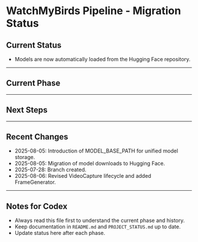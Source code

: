 # WatchMyBirds Pipeline - Migration Status

## Current Status

- Models are now automatically loaded from the Hugging Face repository.

---

## Current Phase

---

## Next Steps

---

## Recent Changes
- 2025-08-05: Introduction of MODEL_BASE_PATH for unified model storage.
- 2025-08-05: Migration of model downloads to Hugging Face.
- 2025-07-28: Branch created.
- 2025-08-06: Revised VideoCapture lifecycle and added FrameGenerator.

---

## Notes for Codex
- Always read this file first to understand the current phase and history.
- Keep documentation in `README.md` and `PROJECT_STATUS.md` up to date.
- Update status here after each phase.
